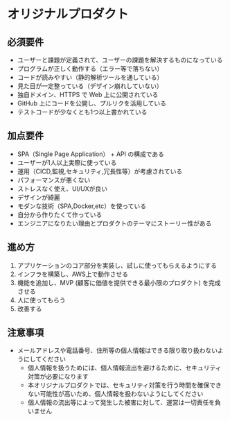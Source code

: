 # オリジナルプロダクト

## 必須要件

- ユーザーと課題が定義されて、ユーザーの課題を解決するものになっている
- プログラムが正しく動作する（エラー等で落ちない）
- コードが読みやすい（静的解析ツールを通している）
- 見た目が一定整っている（デザイン崩れしていない）
- 独自ドメイン、HTTPS で Web 上に公開されている
- GitHub 上にコードを公開し、プルリクを活用している
- テストコードが少なくとも1つ以上書かれている

## 加点要件

- SPA（Single Page Application） + API の構成である
- ユーザーが1人以上実際に使っている
- 運用（CICD,監視,セキュリティ,冗長性等）が考慮されている
- パフォーマンスが悪くない
- ストレスなく使え、UI/UXが良い
- デザインが綺麗
- モダンな技術（SPA,Docker,etc）を使っている
- 自分から作りたくて作っている
- エンジニアになりたい理由とプロダクトのテーマにストーリー性がある

## 進め方

1. アプリケーションのコア部分を実装し、試しに使ってもらえるようにする
2. インフラを構築し、AWS上で動作させる
3. 機能を追加し、MVP (顧客に価値を提供できる最小限のプロダクト) を完成させる
4. 人に使ってもらう
5. 改善する

## 注意事項

- メールアドレスや電話番号、住所等の個人情報はできる限り取り扱わないようにしてください
  - 個人情報を扱うためには、個人情報流出を避けるために、セキュリティ対策が必要になります
  - 本オリジナルプロダクトでは、セキュリティ対策を行う時間を確保できない可能性が高いため、個人情報を扱わないようにしてください
  - 個人情報の流出等によって発生した被害に対して、運営は一切責任を負いません
